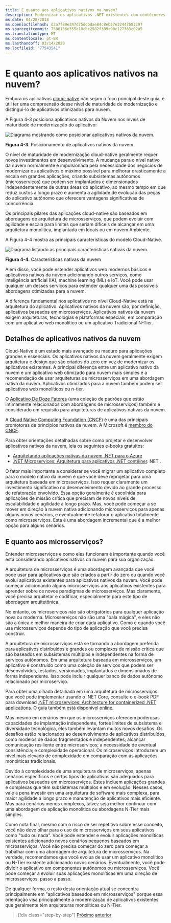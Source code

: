 ```yaml
---
title: E quanto aos aplicativos nativos na nuvem?
description: Modernizar os aplicativos .NET existentes com contêineres Azure Cloud e Windows | E os aplicativos cloud-native?
ms.date: 04/28/2018
ms.openlocfilehash: d2a7f89e347d75ddbdae84c8eb57e32447b83297
ms.sourcegitcommit: 7588136e355e10cbc2582f389c90c127363c02a5
ms.translationtype: MT
ms.contentlocale: pt-BR
ms.lasthandoff: 03/14/2020
ms.locfileid: "77543541"
---
```

# <a name="what-about-cloud-native-applications"></a>E quanto aos aplicativos nativos na nuvem?

Embora os aplicativos [cloud-native](https://azure.microsoft.com/overview/cloudnative/) não sejam o foco principal deste guia, é útil ter uma compreensão desse nível de maturidade de modernização e distingui-lo de aplicativos otimizados para nuvem.

A Figura 4-3 posiciona aplicativos nativos da Nuvem nos níveis de maturidade de modernização do aplicativo:

![Diagrama mostrando como posicionar aplicativos nativos da nuvem.](./media/what-about-cloud-native-applications/positioning-cloud-native-applications.png)

**Figura 4-3.** Posicionamento de aplicativos nativos da nuvem

O nível de maturidade de modernização cloud-native geralmente requer novos investimentos em desenvolvimento. A mudança para o nível nativo da nuvem normalmente é impulsionada pela necessidade dos negócios de modernizar os aplicativos o máximo possível para melhorar drasticamente a escala em grandes aplicações, criando subsistemas autônomos (microsserviços) que podem ser implantados e dimensionados independentemente de outras áreas do aplicativo, ao mesmo tempo em que reduz custos a longo prazo e aumenta a agilidade de evolução das peças do aplicativo autônomo que oferecem vantagens significativas de concorrência.

Os principais pilares das aplicações cloud-native são baseados em abordagens de arquitetura de microsserviços, que podem evoluir com agilidade e escala para limites que seriam difíceis de alcançar em uma arquitetura monolítica, implantada em locais ou em nuvem Ambiente.

A Figura 4-4 mostra as principais características do modelo Cloud-Native.

![Diagrama listando as principais características nativas da nuvem.](./media/what-about-cloud-native-applications/cloud-native-characteristics.png)

**Figura 4-4.** Características nativas da nuvem

Além disso, você pode estender aplicativos web modernos básicos e aplicativos nativos da nuvem adicionando outros serviços, como inteligência artificial (IA), machine learning (ML) e IoT. Você pode usar qualquer um desses serviços para estender qualquer uma das possíveis abordagens otimizadas para a nuvem.

A diferença fundamental nos aplicativos no nível Cloud-Native está na arquitetura do aplicativo. Aplicativos nativos da nuvem são, por definição, aplicativos baseados em microsserviços. Aplicativos nativos da nuvem exigem arquiteturas, tecnologias e plataformas especiais, em comparação com um aplicativo web monolítico ou um aplicativo Tradicional N-Tier.

## <a name="cloud-native-applications-details"></a>Detalhes de aplicativos nativos da nuvem

Cloud-Native é um estado mais avançado ou maduro para aplicações grandes e essenciais. Os aplicativos nativos da nuvem geralmente exigem arquitetura e design que são criados do zero em vez de modernizar os aplicativos existentes. A principal diferença entre um aplicativo nativo da nuvem e um aplicativo web otimizado para nuvem mais simples é a recomendação de usar arquiteturas de microsserviços em uma abordagem nativa da nuvem. Aplicativos otimizados para a nuvem também podem ser aplicativos web monolíticos ou n-tier.

O [Aplicativo De Doze Fatores](https://12factor.net/) (uma coleção de padrões que estão intimamente relacionados com abordagens de microsserviços) também é considerado um requisito para arquiteturas de aplicativos nativas da nuvem.

A [Cloud Native Computing Foundation (CNCF)](https://www.cncf.io/) é uma das principais promotoras de princípios nativos da nuvem. A Microsoft é [membro do CNCF](https://azure.microsoft.com/blog/announcing-cncf/).

Para obter orientações detalhadas sobre como projetar e desenvolver aplicativos nativos da nuvem, leia os seguintes e-books gratuitos:

* [Arquitetando aplicações nativas da nuvem .NET para o Azure](../../cloud-native/introduction.md)
* [.NET Microservices: Arquitetura para aplicativos .NET contêiner](../../microservices/index.md). NET .

O fator mais importante a considerar se você migrar um aplicativo completo para o modelo nativo da nuvem é que você deve reprojetar para uma arquitetura baseada em microsserviços. Isso requer claramente um investimento significativo no desenvolvimento devido ao grande processo de refatoração envolvido. Essa opção geralmente é escolhida para aplicações de missão crítica que precisam de novos níveis de escalabilidade e agilidade a longo prazo. Mas, você pode começar a se mover em direção à nuvem nativa adicionando microsserviços para apenas alguns novos cenários, e eventualmente refatorar o aplicativo totalmente como microsserviços. Esta é uma abordagem incremental que é a melhor opção para alguns cenários.

## <a name="what-about-microservices"></a>E quanto aos microsserviços?

Entender microsserviços e como eles funcionam é importante quando você está considerando aplicativos nativos da nuvem para sua organização.

A arquitetura de microsserviços é uma abordagem avançada que você pode usar para aplicativos que são criados a partir do zero ou quando você evolui aplicativos existentes para aplicativos nativos da nuvem. Você pode começar adicionando alguns microsserviços aos aplicativos existentes para aprender sobre os novos paradigmas de microsserviços. Mas claramente, você precisa arquitetar e codificar, especialmente para este tipo de abordagem arquitetônica.

No entanto, os microserviços não são obrigatórios para qualquer aplicação nova ou moderna. Microsserviços não são uma "bala mágica", e eles não são a única e melhor maneira de criar cada aplicativo. Como e quando você usa microsserviços depende do tipo de aplicação que você precisa construir.

A arquitetura de microsserviços está se tornando a abordagem preferida para aplicativos distribuídos e grandes ou complexos de missão crítica que são baseados em subsistemas múltiplos e independentes na forma de serviços autônomos. Em uma arquitetura baseada em microsserviços, um aplicativo é construído como uma coleção de serviços que podem ser desenvolvidos, testados, versionados, implantados e dimensionados de forma independente. Isso pode incluir qualquer banco de dados autônomo relacionado por microserviço.

Para obter uma olhada detalhada em uma arquitetura de microsserviços que você pode implementar usando o .NET Core, consulte o e-book PDF para download [.NET microservices: Architecture for containerized .NET applications](https://aka.ms/microservicesebook). O guia também está disponível [online.](../../microservices/index.md)

Mas mesmo em cenários em que os microsserviços oferecem poderosas capacidades de implantação independente, fortes limites de subsistema e diversidade tecnológica, eles também levantam muitos novos desafios. Os desafios estão relacionados ao desenvolvimento de aplicativos distribuídos, como modelos de dados fragmentados e independentes; alcançar comunicação resiliente entre microserviços; a necessidade de eventual consistência; e complexidade operacional. Os microserviços introduzem um nível mais elevado de complexidade em comparação com as aplicações monolíticas tradicionais.

Devido à complexidade de uma arquitetura de microserviços, apenas cenários específicos e certos tipos de aplicativos são adequados para aplicativos baseados em microsserviços. Estes incluem aplicações grandes e complexas que têm subsistemas múltiplos e em evolução. Nesses casos, vale a pena investir em uma arquitetura de software mais complexa, para maior agilidade a longo prazo e manutenção de aplicativos mais eficiente. Mas para cenários menos complexos, talvez seja melhor continuar com uma abordagem de aplicação monolítica ou abordagens N-Tier mais simples.

Como nota final, mesmo com o risco de ser repetitivo sobre esse conceito, você não deve olhar para o uso de microsserviços em seus aplicativos como "tudo ou nada". Você pode estender e evoluir aplicações monolíticas existentes adicionando novos cenários pequenos baseados em microsserviços. Você não precisa começar do zero para começar a trabalhar com uma abordagem de arquitetura de microsserviços. Na verdade, recomendamos que você evolua de usar um aplicativo monolítico ou N-Tier existente adicionando novos cenários. Eventualmente, você pode dividir o aplicativo em componentes autônomos ou microsserviços. Você pode começar a evoluir suas aplicações monolíticas em uma direção de microsserviços, passo a passo.

De qualquer forma, o resto desta orientação atual se concentra principalmente em "aplicativos baseados em microsserviços" porque essa orientação visa principalmente a modernização de aplicativos existentes que geralmente têm arquiteturas monolíticas ou N-Tier.

> [!div class="step-by-step"]
> [Próximo](microsoft-technologies-in-cloud-optimized-applications.md)
> [anterior](deploy-existing-net-apps-as-windows-containers.md)
